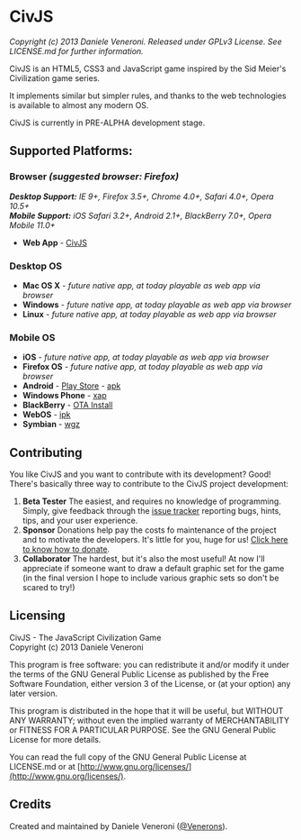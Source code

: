 # CivJS

_Copyright (c) 2013 Daniele Veneroni. Released under GPLv3 License. See LICENSE.md for further information._

CivJS is an HTML5, CSS3 and JavaScript game inspired by the Sid Meier's Civilization game series.

It implements similar but simpler rules, and thanks to the web technologies is available to almost any modern OS.

CivJS is currently in PRE-ALPHA development stage.

## Supported Platforms:

### Browser _(suggested browser: Firefox)_
_**Desktop Support:** IE 9+, Firefox 3.5+, Chrome 4.0+, Safari 4.0+, Opera 10.5+_  
_**Mobile Support:** iOS Safari 3.2+, Android 2.1+, BlackBerry 7.0+, Opera Mobile 11.0+_
* **Web App** - [CivJS](http://venerons.github.io/CivJS/play/)

### Desktop OS
* **Mac OS X** - _future native app, at today playable as web app via browser_
* **Windows** - _future native app, at today playable as web app via browser_
* **Linux** - _future native app, at today playable as web app via browser_

### Mobile OS
* **iOS** - _future native app, at today playable as web app via browser_
* **Firefox OS** - _future native app, at today playable as web app via browser_
* **Android** - [Play Store](https://play.google.com/store/apps/details?id=it.venerons.civjs) - [apk](https://build.phonegap.com/apps/282025/download/android/)
* **Windows Phone** - [xap](https://build.phonegap.com/apps/282025/download/winphone/)
* **BlackBerry** - [OTA Install](https://build.phonegap.com/apps/282025/download/blackberry)
* **WebOS** - [ipk](https://build.phonegap.com/apps/282025/download/webos/)
* **Symbian** - [wgz](https://build.phonegap.com/apps/282025/download/symbian/)

## Contributing

You like CivJS and you want to contribute with its development? Good! There's basically three way to contribute to the CivJS project development:

1. **Beta Tester** The easiest, and requires no knowledge of programming. Simply, give feedback through the [issue tracker](https://github.com/Venerons/CivJS/issues) reporting bugs, hints, tips, and your user experience.
2. **Sponsor** Donations help pay the costs fo maintenance of the project and to motivate the developers. It's little for you, huge for us! [Click here to know how to donate](http://venerons.github.io/CivJS/index.html#donate).
3. **Collaborator** The hardest, but it's also the most useful! At now I'll appreciate if someone want to draw a default graphic set for the game (in the final version I hope to include various graphic sets so don't be scared to try!)

## Licensing

CivJS - The JavaScript Civilization Game  
Copyright (c) 2013 Daniele Veneroni  

This program is free software: you can redistribute it and/or modify it under the terms of the GNU General Public License as published by the Free Software Foundation, either version 3 of the License, or (at your option) any later version.  

This program is distributed in the hope that it will be useful, but WITHOUT ANY WARRANTY; without even the implied warranty of
MERCHANTABILITY or FITNESS FOR A PARTICULAR PURPOSE. See the GNU General Public License for more details.  

You can read the full copy of the GNU General Public License at LICENSE.md or at [http://www.gnu.org/licenses/](http://www.gnu.org/licenses/).  

## Credits

Created and maintained by Daniele Veneroni ([@Venerons](http://twitter.com/Venerons)).
